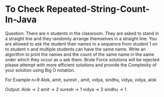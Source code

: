 # To Check  Repeated-String-Count-In-Java

Question: There are n students in the classroom. They are asked to stand in a straight line and they randomly arrange themselves in a straight line. You are allowed to ask the student their names in a sequence from student 1 on to student n and multiple students can have the same name. Write an algorithm to print the names and the count of the same name in the same order which they occur as u ask them. Brute Force solutions will be rejected please attempt with more efficient solutions and provide the Complexity of your solution using Big O notation.

For Example 
n=9
Alok, amit, suresh , amit, vidya, sindhu, vidya, vidya, alok

Output:
Alok -> 2
amit -> 2
suresh -> 1
vidya -> 3
sindhu -> 1

